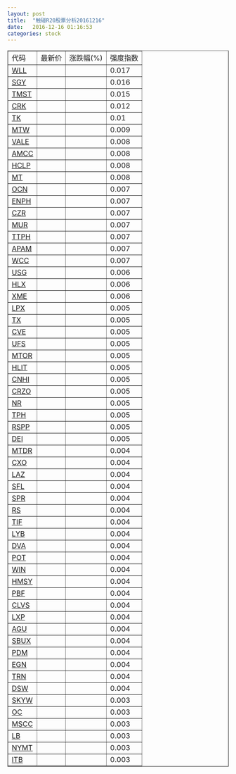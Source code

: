 ```yaml
---
layout: post
title:  "触碰R20股票分析20161216"
date:   2016-12-16 01:16:53
categories: stock
---
```

<script type="text/javascript">
var stockList = []
stockList.push('gb_wll');
stockList.push('gb_sgy');
stockList.push('gb_tmst');
stockList.push('gb_crk');
stockList.push('gb_tk');
stockList.push('gb_mtw');
stockList.push('gb_vale');
stockList.push('gb_amcc');
stockList.push('gb_hclp');
stockList.push('gb_mt');
stockList.push('gb_ocn');
stockList.push('gb_enph');
stockList.push('gb_czr');
stockList.push('gb_mur');
stockList.push('gb_ttph');
stockList.push('gb_apam');
stockList.push('gb_wcc');
stockList.push('gb_usg');
stockList.push('gb_hlx');
stockList.push('gb_xme');
stockList.push('gb_lpx');
stockList.push('gb_tx');
stockList.push('gb_cve');
stockList.push('gb_ufs');
stockList.push('gb_mtor');
stockList.push('gb_hlit');
stockList.push('gb_cnhi');
stockList.push('gb_crzo');
stockList.push('gb_nr');
stockList.push('gb_tph');
stockList.push('gb_rspp');
stockList.push('gb_dei');
stockList.push('gb_mtdr');
stockList.push('gb_cxo');
stockList.push('gb_laz');
stockList.push('gb_sfl');
stockList.push('gb_spr');
stockList.push('gb_rs');
stockList.push('gb_tif');
stockList.push('gb_lyb');
stockList.push('gb_dva');
stockList.push('gb_pot');
stockList.push('gb_win');
stockList.push('gb_hmsy');
stockList.push('gb_pbf');
stockList.push('gb_clvs');
stockList.push('gb_lxp');
stockList.push('gb_agu');
stockList.push('gb_sbux');
stockList.push('gb_pdm');
stockList.push('gb_egn');
stockList.push('gb_trn');
stockList.push('gb_dsw');
stockList.push('gb_skyw');
stockList.push('gb_oc');
stockList.push('gb_mscc');
stockList.push('gb_lb');
stockList.push('gb_nymt');
stockList.push('gb_itb');
</script>

<table border="1">
 <tr>
 <td>代码</td>
  <td>最新价</td>
  <td>涨跌幅(%)</td>
 <td>强度指数</td>
</tr>
  <tr id="wll"><td><a href="http://stock.finance.sina.com.cn/usstock/quotes/WLL.html" target="_blank">WLL</a></td><td></td><td></td><td>0.017</td></tr>
  <tr id="sgy"><td><a href="http://stock.finance.sina.com.cn/usstock/quotes/SGY.html" target="_blank">SGY</a></td><td></td><td></td><td>0.016</td></tr>
  <tr id="tmst"><td><a href="http://stock.finance.sina.com.cn/usstock/quotes/TMST.html" target="_blank">TMST</a></td><td></td><td></td><td>0.015</td></tr>
  <tr id="crk"><td><a href="http://stock.finance.sina.com.cn/usstock/quotes/CRK.html" target="_blank">CRK</a></td><td></td><td></td><td>0.012</td></tr>
  <tr id="tk"><td><a href="http://stock.finance.sina.com.cn/usstock/quotes/TK.html" target="_blank">TK</a></td><td></td><td></td><td>0.01</td></tr>
  <tr id="mtw"><td><a href="http://stock.finance.sina.com.cn/usstock/quotes/MTW.html" target="_blank">MTW</a></td><td></td><td></td><td>0.009</td></tr>
  <tr id="vale"><td><a href="http://stock.finance.sina.com.cn/usstock/quotes/VALE.html" target="_blank">VALE</a></td><td></td><td></td><td>0.008</td></tr>
  <tr id="amcc"><td><a href="http://stock.finance.sina.com.cn/usstock/quotes/AMCC.html" target="_blank">AMCC</a></td><td></td><td></td><td>0.008</td></tr>
  <tr id="hclp"><td><a href="http://stock.finance.sina.com.cn/usstock/quotes/HCLP.html" target="_blank">HCLP</a></td><td></td><td></td><td>0.008</td></tr>
  <tr id="mt"><td><a href="http://stock.finance.sina.com.cn/usstock/quotes/MT.html" target="_blank">MT</a></td><td></td><td></td><td>0.008</td></tr>
  <tr id="ocn"><td><a href="http://stock.finance.sina.com.cn/usstock/quotes/OCN.html" target="_blank">OCN</a></td><td></td><td></td><td>0.007</td></tr>
  <tr id="enph"><td><a href="http://stock.finance.sina.com.cn/usstock/quotes/ENPH.html" target="_blank">ENPH</a></td><td></td><td></td><td>0.007</td></tr>
  <tr id="czr"><td><a href="http://stock.finance.sina.com.cn/usstock/quotes/CZR.html" target="_blank">CZR</a></td><td></td><td></td><td>0.007</td></tr>
  <tr id="mur"><td><a href="http://stock.finance.sina.com.cn/usstock/quotes/MUR.html" target="_blank">MUR</a></td><td></td><td></td><td>0.007</td></tr>
  <tr id="ttph"><td><a href="http://stock.finance.sina.com.cn/usstock/quotes/TTPH.html" target="_blank">TTPH</a></td><td></td><td></td><td>0.007</td></tr>
  <tr id="apam"><td><a href="http://stock.finance.sina.com.cn/usstock/quotes/APAM.html" target="_blank">APAM</a></td><td></td><td></td><td>0.007</td></tr>
  <tr id="wcc"><td><a href="http://stock.finance.sina.com.cn/usstock/quotes/WCC.html" target="_blank">WCC</a></td><td></td><td></td><td>0.007</td></tr>
  <tr id="usg"><td><a href="http://stock.finance.sina.com.cn/usstock/quotes/USG.html" target="_blank">USG</a></td><td></td><td></td><td>0.006</td></tr>
  <tr id="hlx"><td><a href="http://stock.finance.sina.com.cn/usstock/quotes/HLX.html" target="_blank">HLX</a></td><td></td><td></td><td>0.006</td></tr>
  <tr id="xme"><td><a href="http://stock.finance.sina.com.cn/usstock/quotes/XME.html" target="_blank">XME</a></td><td></td><td></td><td>0.006</td></tr>
  <tr id="lpx"><td><a href="http://stock.finance.sina.com.cn/usstock/quotes/LPX.html" target="_blank">LPX</a></td><td></td><td></td><td>0.005</td></tr>
  <tr id="tx"><td><a href="http://stock.finance.sina.com.cn/usstock/quotes/TX.html" target="_blank">TX</a></td><td></td><td></td><td>0.005</td></tr>
  <tr id="cve"><td><a href="http://stock.finance.sina.com.cn/usstock/quotes/CVE.html" target="_blank">CVE</a></td><td></td><td></td><td>0.005</td></tr>
  <tr id="ufs"><td><a href="http://stock.finance.sina.com.cn/usstock/quotes/UFS.html" target="_blank">UFS</a></td><td></td><td></td><td>0.005</td></tr>
  <tr id="mtor"><td><a href="http://stock.finance.sina.com.cn/usstock/quotes/MTOR.html" target="_blank">MTOR</a></td><td></td><td></td><td>0.005</td></tr>
  <tr id="hlit"><td><a href="http://stock.finance.sina.com.cn/usstock/quotes/HLIT.html" target="_blank">HLIT</a></td><td></td><td></td><td>0.005</td></tr>
  <tr id="cnhi"><td><a href="http://stock.finance.sina.com.cn/usstock/quotes/CNHI.html" target="_blank">CNHI</a></td><td></td><td></td><td>0.005</td></tr>
  <tr id="crzo"><td><a href="http://stock.finance.sina.com.cn/usstock/quotes/CRZO.html" target="_blank">CRZO</a></td><td></td><td></td><td>0.005</td></tr>
  <tr id="nr"><td><a href="http://stock.finance.sina.com.cn/usstock/quotes/NR.html" target="_blank">NR</a></td><td></td><td></td><td>0.005</td></tr>
  <tr id="tph"><td><a href="http://stock.finance.sina.com.cn/usstock/quotes/TPH.html" target="_blank">TPH</a></td><td></td><td></td><td>0.005</td></tr>
  <tr id="rspp"><td><a href="http://stock.finance.sina.com.cn/usstock/quotes/RSPP.html" target="_blank">RSPP</a></td><td></td><td></td><td>0.005</td></tr>
  <tr id="dei"><td><a href="http://stock.finance.sina.com.cn/usstock/quotes/DEI.html" target="_blank">DEI</a></td><td></td><td></td><td>0.005</td></tr>
  <tr id="mtdr"><td><a href="http://stock.finance.sina.com.cn/usstock/quotes/MTDR.html" target="_blank">MTDR</a></td><td></td><td></td><td>0.004</td></tr>
  <tr id="cxo"><td><a href="http://stock.finance.sina.com.cn/usstock/quotes/CXO.html" target="_blank">CXO</a></td><td></td><td></td><td>0.004</td></tr>
  <tr id="laz"><td><a href="http://stock.finance.sina.com.cn/usstock/quotes/LAZ.html" target="_blank">LAZ</a></td><td></td><td></td><td>0.004</td></tr>
  <tr id="sfl"><td><a href="http://stock.finance.sina.com.cn/usstock/quotes/SFL.html" target="_blank">SFL</a></td><td></td><td></td><td>0.004</td></tr>
  <tr id="spr"><td><a href="http://stock.finance.sina.com.cn/usstock/quotes/SPR.html" target="_blank">SPR</a></td><td></td><td></td><td>0.004</td></tr>
  <tr id="rs"><td><a href="http://stock.finance.sina.com.cn/usstock/quotes/RS.html" target="_blank">RS</a></td><td></td><td></td><td>0.004</td></tr>
  <tr id="tif"><td><a href="http://stock.finance.sina.com.cn/usstock/quotes/TIF.html" target="_blank">TIF</a></td><td></td><td></td><td>0.004</td></tr>
  <tr id="lyb"><td><a href="http://stock.finance.sina.com.cn/usstock/quotes/LYB.html" target="_blank">LYB</a></td><td></td><td></td><td>0.004</td></tr>
  <tr id="dva"><td><a href="http://stock.finance.sina.com.cn/usstock/quotes/DVA.html" target="_blank">DVA</a></td><td></td><td></td><td>0.004</td></tr>
  <tr id="pot"><td><a href="http://stock.finance.sina.com.cn/usstock/quotes/POT.html" target="_blank">POT</a></td><td></td><td></td><td>0.004</td></tr>
  <tr id="win"><td><a href="http://stock.finance.sina.com.cn/usstock/quotes/WIN.html" target="_blank">WIN</a></td><td></td><td></td><td>0.004</td></tr>
  <tr id="hmsy"><td><a href="http://stock.finance.sina.com.cn/usstock/quotes/HMSY.html" target="_blank">HMSY</a></td><td></td><td></td><td>0.004</td></tr>
  <tr id="pbf"><td><a href="http://stock.finance.sina.com.cn/usstock/quotes/PBF.html" target="_blank">PBF</a></td><td></td><td></td><td>0.004</td></tr>
  <tr id="clvs"><td><a href="http://stock.finance.sina.com.cn/usstock/quotes/CLVS.html" target="_blank">CLVS</a></td><td></td><td></td><td>0.004</td></tr>
  <tr id="lxp"><td><a href="http://stock.finance.sina.com.cn/usstock/quotes/LXP.html" target="_blank">LXP</a></td><td></td><td></td><td>0.004</td></tr>
  <tr id="agu"><td><a href="http://stock.finance.sina.com.cn/usstock/quotes/AGU.html" target="_blank">AGU</a></td><td></td><td></td><td>0.004</td></tr>
  <tr id="sbux"><td><a href="http://stock.finance.sina.com.cn/usstock/quotes/SBUX.html" target="_blank">SBUX</a></td><td></td><td></td><td>0.004</td></tr>
  <tr id="pdm"><td><a href="http://stock.finance.sina.com.cn/usstock/quotes/PDM.html" target="_blank">PDM</a></td><td></td><td></td><td>0.004</td></tr>
  <tr id="egn"><td><a href="http://stock.finance.sina.com.cn/usstock/quotes/EGN.html" target="_blank">EGN</a></td><td></td><td></td><td>0.004</td></tr>
  <tr id="trn"><td><a href="http://stock.finance.sina.com.cn/usstock/quotes/TRN.html" target="_blank">TRN</a></td><td></td><td></td><td>0.004</td></tr>
  <tr id="dsw"><td><a href="http://stock.finance.sina.com.cn/usstock/quotes/DSW.html" target="_blank">DSW</a></td><td></td><td></td><td>0.004</td></tr>
  <tr id="skyw"><td><a href="http://stock.finance.sina.com.cn/usstock/quotes/SKYW.html" target="_blank">SKYW</a></td><td></td><td></td><td>0.003</td></tr>
  <tr id="oc"><td><a href="http://stock.finance.sina.com.cn/usstock/quotes/OC.html" target="_blank">OC</a></td><td></td><td></td><td>0.003</td></tr>
  <tr id="mscc"><td><a href="http://stock.finance.sina.com.cn/usstock/quotes/MSCC.html" target="_blank">MSCC</a></td><td></td><td></td><td>0.003</td></tr>
  <tr id="lb"><td><a href="http://stock.finance.sina.com.cn/usstock/quotes/LB.html" target="_blank">LB</a></td><td></td><td></td><td>0.003</td></tr>
  <tr id="nymt"><td><a href="http://stock.finance.sina.com.cn/usstock/quotes/NYMT.html" target="_blank">NYMT</a></td><td></td><td></td><td>0.003</td></tr>
  <tr id="itb"><td><a href="http://stock.finance.sina.com.cn/usstock/quotes/ITB.html" target="_blank">ITB</a></td><td></td><td></td><td>0.003</td></tr>
</table>

